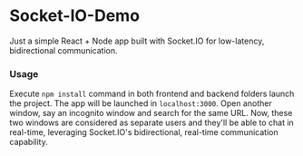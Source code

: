 # Socket-IO-Demo
Just a simple React + Node app built with Socket.IO for low-latency, bidirectional communication. 

### Usage
Execute `npm install` command in both frontend and backend folders launch the project. The app will be launched in `localhost:3000`. Open another window, say an incognito window and search for the same URL. Now, these two windows are considered as separate users and they'll be able to chat in real-time, leveraging Socket.IO's bidirectional, real-time communication capability.
